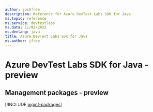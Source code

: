 ```yaml
---
author: joshfree
description: Reference for Azure DevTest Labs SDK for Java
ms.topic: reference
ms.service: devtestlabs
ms.data: 11/02/2022
ms.devlang: java
title: Azure DevTest Labs SDK for Java
ms.author: jfree
---
```

# Azure DevTest Labs SDK for Java - preview

## Management packages - preview
[!INCLUDE [mgmt-packages](devtest-labs-mgmt-index.md)]